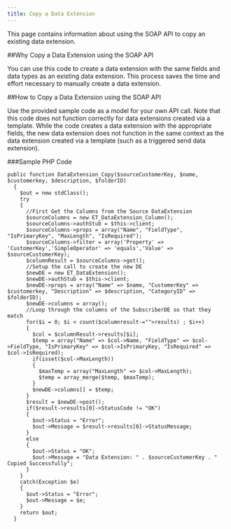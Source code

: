 ```yaml
---
title: Copy a Data Extension
---
```

<p>This page contains information  about using the SOAP API to copy an existing data extension.</p>

##Why Copy a Data Extension using the SOAP API
<p>You can use this code to create a data extension with the same fields and data types as an existing data extension. This process saves the time and effort necessary to manually create a data extension.</p>

##How to Copy a Data Extension using the SOAP API
<p>Use the provided sample code as a model for your own API call. Note that this code does not function correctly for data extensions created via a template. While the code creates a data extension with the appropriate fields, the new data extension does not function in the same context as the data extension created via a template (such as a triggered send data extension).</p>

###Sample PHP Code
```
public function DataExtension_Copy($sourceCustomerKey, $name, $customerkey, $description, $folderID)
  {
    $out = new stdClass();
    try
    {
      //First Get the Columns from the Source DataExtension
      $sourceColumns = new ET_DataExtension_Column();
      $sourceColumns->authStub = $this->client;
      $sourceColumns->props = array("Name", "FieldType", "IsPrimaryKey", "MaxLength", "IsRequired");
      $sourceColumns->filter = array('Property' => 'CustomerKey','SimpleOperator' => 'equals','Value' => $sourceCustomerKey);
      $columnResult = $sourceColumns->get();
      //Setup the call to create the new DE
      $newDE = new ET_DataExtension();
      $newDE->authStub = $this->client;
      $newDE->props = array("Name" => $name, "CustomerKey" => $customerkey, "Description" => $description, "CategoryID" => $folderID);
      $newDE->columns = array();
      //Loop through the columns of the SubscriberDE so that they match
      for($i = 0; $i < count($columnresult-="">results) ; $i++)
      {
        $col = $columnResult->results[$i];
        $temp = array("Name" => $col->Name, "FieldType" => $col->FieldType, "IsPrimaryKey" => $col->IsPrimaryKey, "IsRequired" => $col->IsRequired);
        if(isset($col->MaxLength))
        {
          $maxTemp = array("MaxLength" => $col->MaxLength);
          $temp = array_merge($temp, $maxTemp);
        }
        $newDE->columns[] = $temp;
      }
      $result = $newDE->post();
      if($result->results[0]->StatusCode != "OK")
      {
        $out->Status = "Error";
        $out->Message = $result->results[0]->StatusMessage;
      }
      else
      {
        $out->Status = "OK";
        $out->Message = "Data Extension: " . $sourceCustomerKey . " Copied Successfully";
      }
    }
    catch(Exception $e)
    {
      $out->Status = "Error";
      $out->Message = $e;
    }
    return $out;
  }
```

